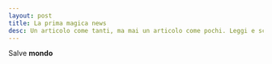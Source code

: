 ```yaml
---
layout: post
title: La prima magica news
desc: Un articolo come tanti, ma mai un articolo come pochi. Leggi e scorpi le nuove feature
---
```


Salve **mondo**
